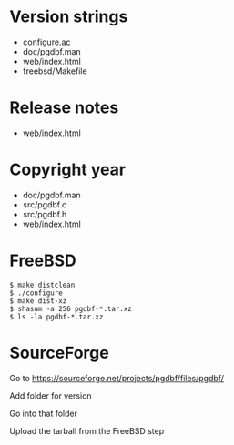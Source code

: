 # Version strings

* configure.ac
* doc/pgdbf.man
* web/index.html
* freebsd/Makefile

# Release notes

* web/index.html

# Copyright year

* doc/pgdbf.man
* src/pgdbf.c
* src/pgdbf.h
* web/index.html

# FreeBSD

	$ make distclean
	$ ./configure
	$ make dist-xz
	$ shasum -a 256 pgdbf-*.tar.xz
	$ ls -la pgdbf-*.tar.xz 

# SourceForge

Go to https://sourceforge.net/projects/pgdbf/files/pgdbf/

Add folder for version

Go into that folder

Upload the tarball from the FreeBSD step
